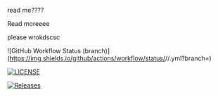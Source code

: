 read me????

Read moreeee

please wrokdscsc

![GitHub Workflow Status (branch)](https://img.shields.io/github/actions/workflow/status/<AbbieAirlie>/<repository>/<action file name>.yml?branch=<master branch>)

[![LICENSE](https://img.shields.io/github/license/<AbbieAirlie>/sem.svg?style=flat-square)](https://github.com/<AbbieAirlie>/sem/blob/master/LICENSE)

[![Releases](https://img.shields.io/github/release/<AbbieAirlie>/sem/all.svg?style=flat-square)](https://github.com/<AbbieAirlie>/sem/releases)

